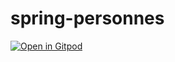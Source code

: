 # spring-personnes

[![Open in Gitpod](https://gitpod.io/button/open-in-gitpod.svg)](https://gitpod.io/#https://github.com/2022-CAD-B3-2ITECH/spring-personnes)
